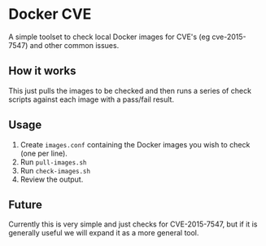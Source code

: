# Docker CVE

A simple toolset to check local Docker images for CVE's (eg cve-2015-7547) and other common issues.

## How it works

This just pulls the images to be checked and then runs a series of check scripts against each image with a pass/fail result.

## Usage

1. Create `images.conf` containing the Docker images you wish to check (one per line).
2. Run `pull-images.sh`
3. Run `check-images.sh`
4. Review the output.

## Future

Currently this is very simple and just checks for CVE-2015-7547, but if it is generally useful we will expand it as a more general tool.